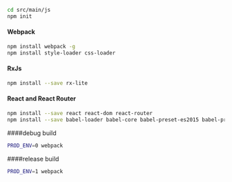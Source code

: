 ```bash
cd src/main/js
npm init
```

#### Webpack
```bash
npm install webpack -g
npm install style-loader css-loader
```

#### RxJs
```bash
npm install --save rx-lite
```

#### React and React Router
```bash
npm install --save react react-dom react-router
npm install --save babel-loader babel-core babel-preset-es2015 babel-preset-react
```

####debug build
```bash
PROD_ENV=0 webpack
```

####release build
```bash
PROD_ENV=1 webpack
```
